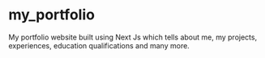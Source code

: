 # my_portfolio
My portfolio website built using Next Js which tells about me, my projects, experiences, education qualifications and many more. 

